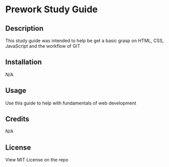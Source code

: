 # Prework Study Guide

## Description

This study guide was intended to help be get a basic grasp on HTML, CSS, JavaScript and the workflow of GIT

## Installation

N/A

## Usage

Use this guide to help with fundamentals of web development

## Credits

N/A

## License

View MIT License on the repo